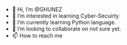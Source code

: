- 👋 Hi, I’m @GHUNEZ
- 👀 I’m interested in learning Cyber-Secuirty
- 🌱 I’m currently learning Python language.
- 💞️ I’m looking to collaborate on not sure yet.
- 📫 How to reach me 

<!---
GHUNEZ/GHUNEZ is a ✨ special ✨ repository because its `README.md` (this file) appears on your GitHub profile.
You can click the Preview link to take a look at your changes.
--->
